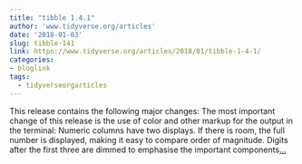 ```yaml
---
title: "tibble 1.4.1"
author: 'www.tidyverse.org/articles'
date: '2018-01-03'
slug: tibble-141
link: https://www.tidyverse.org/articles/2018/01/tibble-1-4-1/
categories:
- bloglink
tags:
  - tidyverseorgarticles
---
```


This release contains the following major changes: The most important change of this release is the use of color and other markup for the output in the terminal: Numeric columns have two displays. If there is room, the full number is displayed, making it easy to compare order of magnitude. Digits after the first three are dimmed to emphasise the important components[... <i class="fas fa-external-link-alt"></i>](https://www.tidyverse.org/articles/2018/01/tibble-1-4-1/)

